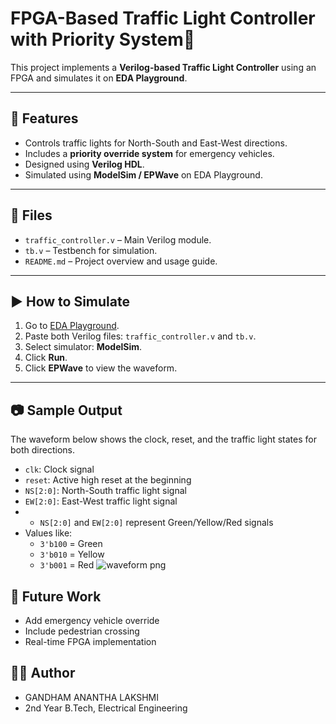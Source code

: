 # FPGA-Based Traffic Light Controller with Priority System🚦

This project implements a **Verilog-based Traffic Light Controller** using an FPGA and simulates it on **EDA Playground**.

---

## 🔧 Features

- Controls traffic lights for North-South and East-West directions.
- Includes a **priority override system** for emergency vehicles.
- Designed using **Verilog HDL**.
- Simulated using **ModelSim / EPWave** on EDA Playground.

---

## 📁 Files

- `traffic_controller.v` – Main Verilog module.
- `tb.v` – Testbench for simulation.
- `README.md` – Project overview and usage guide.

---

## ▶️ How to Simulate

1. Go to [EDA Playground](https://www.edaplayground.com/).
2. Paste both Verilog files: `traffic_controller.v` and `tb.v`.
3. Select simulator: **ModelSim**.
4. Click **Run**.
5. Click **EPWave** to view the waveform.

---

## 📷 Sample Output

The waveform below shows the clock, reset, and the traffic light states for both directions.

- `clk`: Clock signal
- `reset`: Active high reset at the beginning
- `NS[2:0]`: North-South traffic light signal
- `EW[2:0]`: East-West traffic light signal
- - `NS[2:0]` and `EW[2:0]` represent Green/Yellow/Red signals
- Values like:
  - `3'b100` = Green
  - `3'b010` = Yellow
  - `3'b001` = Red
![waveform png](https://github.com/user-attachments/assets/89a00e4c-8707-4566-b385-a8464ea9cc27)
## 📌 Future Work

- Add emergency vehicle override
- Include pedestrian crossing
- Real-time FPGA implementation

## 👩‍💻 Author

- GANDHAM ANANTHA LAKSHMI  
- 2nd Year B.Tech, Electrical Engineering
